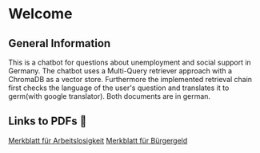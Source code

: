# Welcome

## General Information

This is a chatbot for questions about unemployment and social support in Germany. The chatbot uses a Multi-Query retriever approach with a ChromaDB as a vector store. Furthermore the implemented retrieval chain first checks the language of the user's question and translates it to germ(with google translator). Both documents are in german.


## Links to PDFs 🔗

[Merkblatt für Arbeitslosigkeit](https://www.arbeitsagentur.de/datei/merkblatt-fuer-arbeitslose_ba036520.pdf)
[Merkblatt für Bürgergeld](https://www.arbeitsagentur.de/datei/merkblatt-buergergeld_ba043375.pdf)

